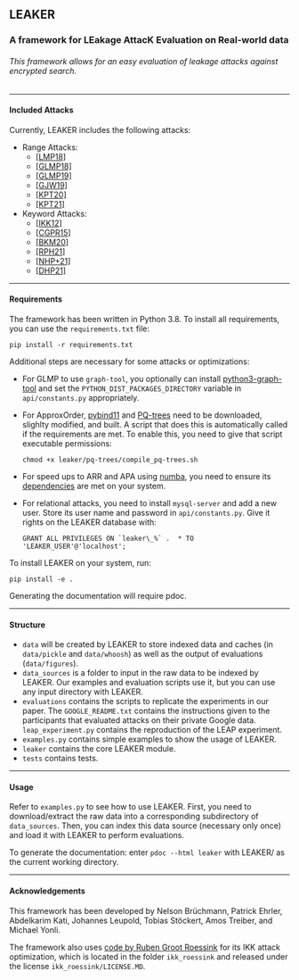 ## LEAKER
### A framework for LEakage AttacK Evaluation on Real-world data

###### This framework allows for an easy evaluation of leakage attacks against encrypted search.

---

#### Included Attacks
Currently, LEAKER includes the following attacks:
- Range Attacks:
    - [[LMP18]](https://eprint.iacr.org/2017/701)
    - [[GLMP18]](https://eprint.iacr.org/2018/965)
    - [[GLMP19]](https://eprint.iacr.org/2019/011)
    - [[GJW19]](https://eprint.iacr.org/2019/1198)
    - [[KPT20]](https://eprint.iacr.org/2019/441)
    - [[KPT21]](https://eprint.iacr.org/2021/093.pdf)
- Keyword Attacks:
    - [[IKK12]](https://www.ndss-symposium.org/ndss2012/ndss-2012-programme/access-pattern-disclosure-searchable-encryption-ramification-attack-and-mitigation/)
    - [[CGPR15]](https://eprint.iacr.org/2016/718)
    - [[BKM20]](https://eprint.iacr.org/2019/1175)
    - [[RPH21]](https://doi.org/10.1007/978-3-030-78375-4_7)
    - [[NHP+21]](https://doi.org/10.1145/3460120.3484540)
    - [[DHP21]](https://www.usenix.org/system/files/sec21-damie.pdf)
---

#### Requirements
The framework has been written in Python 3.8. To install all requirements, you can use the `requirements.txt` file:

    pip install -r requirements.txt
    
Additional steps are necessary for some attacks or optimizations:
* For GLMP to use `graph-tool`, you optionally can install [python3-graph-tool](https://git.skewed.de/count0/graph-tool/-/wikis/installation-instructions) 
and set the `PYTHON_DIST_PACKAGES_DIRECTORY` variable in `api/constants.py` appropriately.
* For ApproxOrder, [pybind11](https://github.com/pybind/pybind11) and [PQ-trees](https://github.com/Gregable/pq-trees)
 need to be downloaded, slighlty modified, and built. A script that does this is automatically called if the
 requirements are met. To enable this, you need to give that script executable permissions: 

    `chmod +x leaker/pq-trees/compile_pq-trees.sh`
* For speed ups to ARR and APA using [numba](http://numba.pydata.org/), you need to ensure its
[dependencies](https://numba.pydata.org/numba-doc/latest/user/installing.html#dependency-list) are met on your system.
* For relational attacks, you need to install `mysql-server` and add a new user. Store its user name and password in `api/constants.py`. Give it rights on the LEAKER database with:
    
    ``GRANT ALL PRIVILEGES ON `leaker\_%` .  * TO 'LEAKER_USER'@'localhost';``

To install LEAKER on your system, run:

    pip install -e .

Generating the documentation will require pdoc.

---

#### Structure
* `data` will be created by LEAKER to store indexed data and caches (in `data/pickle` and `data/whoosh`) as well as the
output of evaluations (`data/figures`).
* `data_sources` is a folder to input in the raw data to be indexed by LEAKER. Our examples and evaluation scripts use it, but
you can use any input directory with LEAKER.
* `evaluations` contains the scripts to replicate the experiments in our paper. The `GOOGLE_README.txt` contains the
instructions given to the participants that evaluated attacks on their private Google data. `leap_experiment.py` contains the reproduction of the LEAP experiment.
* `examples.py` contains simple examples to show the usage of LEAKER.
* `leaker` contains the core LEAKER module.
* `tests` contains tests.

---

#### Usage
Refer to `examples.py` to see how to use LEAKER.
First, you need to download/extract the raw data into a corresponding subdirectory of `data_sources`. Then, you can index
this data source (necessary only once) and load it with LEAKER to perform evaluations.

To generate the documentation: enter `pdoc --html leaker` with LEAKER/ as the current working directory.

---

#### Acknowledgements

This framework has been developed by Nelson Brüchmann, Patrick Ehrler, Abdelkarim Kati, Johannes Leupold, Tobias Stöckert, Amos Treiber, and Michael Yonli.

The framework also uses [code by Ruben Groot Roessink](https://github.com/rubengrootroessink/IKK-query-recovery-attack) for its IKK attack optimization, which is located in the folder `ikk_roessink` and released under the
license `ikk_roessink/LICENSE.MD`.
